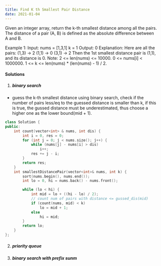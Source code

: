 ```yaml
---
title: Find K th Smallest Pair Distance
date: 2021-01-04
---
```

Given an integer array, return the k-th smallest distance among all the pairs. The distance of a pair (A, B) is defined as the absolute difference between A and B.

Example 1:
Input:
nums = [1,3,1]
k = 1
Output: 0 
Explanation:
Here are all the pairs:
(1,3) -> 2
(1,1) -> 0
(3,1) -> 2
Then the 1st smallest distance pair is (1,1), and its distance is 0.
Note:
2 <= len(nums) <= 10000.
0 <= nums[i] < 1000000.
1 <= k <= len(nums) * (len(nums) - 1) / 2.

#### Solutions

1. ##### binary search

- guess the k-th smallest distance using binary search, check if the number of pairs less/eq to the guessed distance is smaller than k, if this is true, the gussed distance must be underestimated, thus choose a higher one as the lower bound(mid + 1).

```cpp
class Solution {
public:
    int count(vector<int> & nums, int dis) {
        int i = 0, res = 0;
        for (int j = 0; j < nums.size(); j++) {
            while (nums[j] - nums[i] > dis)
                i++;
            res += j - i;
        }
        return res;
    }
    int smallestDistancePair(vector<int>& nums, int k) {
        sort(nums.begin(), nums.end());
        int lo = 0, hi = nums.back() - nums.front();

        while (lo < hi) {
            int mid = lo + ((hi - lo) / 2);
            // count num of pairs with distance <= gussed_dis(mid)
            if (count(nums, mid) < k)
                lo = mid + 1;
            else
                hi = mid;
        }
        return lo;
    }
};
```

2. ##### priority queue


3. ##### binary search with prefix sunm